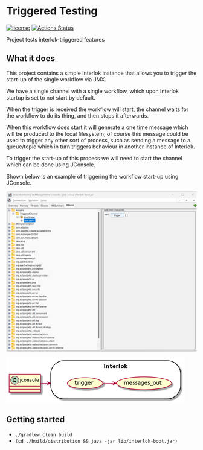 # Triggered Testing

[![license](https://img.shields.io/github/license/interlok-testing/testing_triggered.svg)](https://github.com/interlok-testing/testing_triggered/blob/develop/LICENSE)
[![Actions Status](https://github.com/interlok-testing/testing_triggered/actions/workflows/gradle-build.yml/badge.svg)](https://github.com/interlok-testing/testing_triggered/actions/workflows/gradle-build.yml)

Project tests interlok-triggered features

## What it does

This project contains a simple Interlok instance that allows you to trigger the start-up of the single workflow via JMX.

We have a single channel with a single workflow, which upon Interlok startup is set to not start by default.

When the trigger is received the workflow will start, the channel waits for the workflow to do its thing, and then stops it afterwards.

When this workflow does start it will generate a one time message which will be produced to the local filesystem; of course this message could be used to trigger any other sort of process, such as sending a message to a queue/topic which in turn triggers behaviour in another instance of Interlok.

To trigger the start-up of this process we will need to start the channel which can be done using JConsole.

Shown below is an example of triggering the workflow start-up using JConsole.

![jconsole diagram](/jconsole.png "jconsole diagram")

![triggered diagram](/triggered.png "triggered diagram")
 
## Getting started

* `./gradlew clean build`
* `(cd ./build/distribution && java -jar lib/interlok-boot.jar)`
